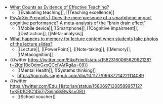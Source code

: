 - [What Counts as Evidence of Effective Teaching?](https://www.researchgate.net/publication/364350387_What_Counts_as_Evidence_of_Effective_Teaching)
	- [[Evaluating teaching]], [[Teaching excellence]]
- [PsyArXiv Preprints | Does the mere presence of a smartphone impact cognitive performance? A meta-analysis of the “brain drain effect”](https://psyarxiv.com/tnyda/)
	- [[Mobile device]],[[Smartphone]], [[Cognitive impairment]], [[Distraction]], [[Meta-analysis]]
- [What happens to memory for lecture content when students take photos of the lecture slides?](https://psycnet.apa.org/doiLanding?doi=10.1037%2Fmac0000069)
	- [[Lecture]], [[PowerPoint]], [[Note-taking]], [[Memory]], [[Metacognition]]
- {{twitter https://twitter.com/EikoFried/status/1582316006562992128?t=2Kgl1BoOdmGxxQCcIVAfRg&s=09}}
	- [[Mental Health]], [[Systems thinking]]
	- https://journals.sagepub.com/doi/10.1177/09637214221114089
- {{twitter https://twitter.com/Edu_Historian/status/1580697130858995712?t=KEb1CRCf4Si7j7Sejm8sBw&s=09}}
	- [[School voucher]]